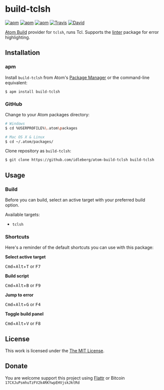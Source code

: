 # build-tclsh

[![apm](https://img.shields.io/apm/l/build-tclsh.svg?style=flat-square)](https://atom.io/packages/build-tclsh)
[![apm](https://img.shields.io/apm/v/build-tclsh.svg?style=flat-square)](https://atom.io/packages/build-tclsh)
[![apm](https://img.shields.io/apm/dm/build-tclsh.svg?style=flat-square)](https://atom.io/packages/build-tclsh)
[![Travis](https://img.shields.io/travis/idleberg/atom-build-tclsh.svg?style=flat-square)](https://travis-ci.org/idleberg/atom-build-tclsh)
[![David](https://img.shields.io/david/dev/idleberg/atom-build-tclsh.svg?style=flat-square)](https://david-dm.org/idleberg/atom-build-tclsh#info=dependencies)

[Atom Build](https://atombuild.github.io/) provider for `tclsh`, runs Tcl. Supports the [linter](https://atom.io/packages/linter) package for error highlighting.

## Installation

### apm

Install `build-tclsh` from Atom's [Package Manager](http://flight-manual.atom.io/using-atom/sections/atom-packages/) or the command-line equivalent:

`$ apm install build-tclsh`

### GitHub

Change to your Atom packages directory:

```bash
# Windows
$ cd %USERPROFILE%\.atom\packages

# Mac OS X & Linux
$ cd ~/.atom/packages/
```

Clone repository as `build-tclsh`:

```bash
$ git clone https://github.com/idleberg/atom-build-tclsh build-tclsh
```

## Usage

### Build

Before you can build, select an active target with your preferred build option.

Available targets:

* `tclsh`

### Shortcuts

Here's a reminder of the default shortcuts you can use with this package:

**Select active target**

<kbd>Cmd</kbd>+<kbd>Alt</kbd>+<kbd>T</kbd> or <kbd>F7</kbd>

**Build script**

<kbd>Cmd</kbd>+<kbd>Alt</kbd>+<kbd>B</kbd> or <kbd>F9</kbd>

**Jump to error**

<kbd>Cmd</kbd>+<kbd>Alt</kbd>+<kbd>G</kbd> or <kbd>F4</kbd>

**Toggle build panel**

<kbd>Cmd</kbd>+<kbd>Alt</kbd>+<kbd>V</kbd> or <kbd>F8</kbd>

## License

This work is licensed under the [The MIT License](LICENSE.md).

## Donate

You are welcome support this project using [Flattr](https://flattr.com/submit/auto?user_id=idleberg&url=https://github.com/idleberg/atom-build-tclsh) or Bitcoin `17CXJuPsmhuTzFV2k4RKYwpEHVjskJktRd`
